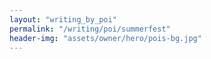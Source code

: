 ```yaml
---
layout: "writing_by_poi"
permalink: "/writing/poi/summerfest"
header-img: "assets/owner/hero/pois-bg.jpg"
---
```

